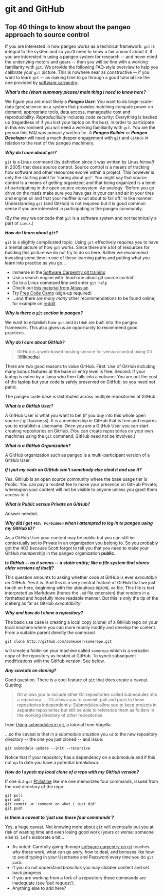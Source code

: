 # git and GitHub 

## Top 40 things to know about the pangeo approach to source control

If you are interested in how pangeo *works* as a technical framework: `git` is integral to the system
and so you'll need to know a fair amount about it. If you are interested in using a pangeo system for
research -- and never mind the underlying motors and gears -- then you will be fine with a working 
familiarity with `git`. We provide the following FAQ-style overview to help you calibrate your `git` picture.
This is nowhere near as constructive -- if you want to learn `git` -- as making time to go through a good
tutorial like the one provided by [software carpentry](https://swcarpentry.github.io/git-novice/).

***What's the (short summary please) main thing I need to know here?***

We figure you are most likely a ***Pangeo User***: You want to do large-scale-data (geo)science on a 
system that provides matching compute power on demand, appropriate tools, data access, manageable cost
and reproducibility. *Reproducibility* includes *code security*: Everything is backed up (regardless of
if you lost your laptop on the bus). In order to participate in this environment you will need a working 
familiarity with `git`. You are the person this FAQ was primarily written for. A ***Pangeo Builder*** or 
***Pangeo Developer*** will need a much deeper engagement with `git` and `GitHub` in relation to the rest 
of the pangeo machinery.


***Why do I care about `git`?***

`git` is a Linux command (by definition since it was written by Linus *himself* in 2005) that does source control. 
Source control is a means of tracking how software and other resources evolve within a project. This however is only
the starting point for 'caring about `git`'. You might say that source control is a means of getting organized; and
that being organized is a tenet of participating in the open source ecosystem. An analogy: 
'Before you go drive on the roads make sure you have gas in your car and air in your tires and engine oil and that 
your muffler is not about to fall off.' In like manner: Understanding `git` (and GitHub) is not required but it 
is good common sense if you are interested in participating in the pangeo community.

(By the way we concede that `git` is a software system and *not* technically a part of `Linux`.)

***How do I learn about `git`?***

`git` is a slightly complicated topic: Using `git` effectively requires you to have a mental picture of how 
`git` works. Since there are a lot of resources for building this picture we do not try to do so here. Rather 
we recommend investing some time in one of these learning paths and putting what you learn into practice as you go... 

- Immerse in the [Software Carpentry git training](https://swcarpentry.github.io/git-novice/)
- Use a search engine with 'teach me about git source control'
- Go to a Linux command line and enter `git help`
- Check out [this material from Atlassian](https://www.atlassian.com/git/tutorials/what-is-git)
- Try [Free Code Camp](http://freecodecamp.org) (sign-up required)
- ...and there are *many many* other recommendations to be found online; for example on 
[reddit](https://www.reddit.com/r/learnprogramming/comments/66u0v7/what_is_the_best_tutorial_to_learn_both_gitgithub/)

***Why is there a `git` section in pangeo?***

We want to establish how `git` and `GitHub` are built into the pangeo framework. This also gives us
an opportunity to recommend good practices. 



***Why do I care about GitHub?***

> GitHub is a web-based hosting service for version control using Git ([Wikipedia](https://en.wikipedia.org/wiki/GitHub))

There are two good reasons to value GitHub. First: Use of GitHub including many bonus features
at the base or entry level is free. Second: If your laptop is eaten by a llama who then falls 
into a volcano: You are out the cost of the laptop but your code is safely preserved on GitHub; 
so you need not panic.

The pangeo code base is distributed across multiple repositories at GitHub. 

***What is a GitHub User?***

A GitHub User is what you want to be! (if you buy into this whole open source / git business). It is a membership
in GitHub that is free and requires you to establish a Username. Once you are a GitHub User you can start creating 
repositories on GitHub. (You can create repositories on your own machines using the `git` command; GitHub need not be involved.)


***What is a GitHub Organization?***

A GitHub organization such as pangeo is a multi-participant version of a GitHub User.  


***If I put my code on GitHub can't somebody else steal it and use it?***

Yes. GitHub is an open source community where the base usage tier is Public. You can pay a modest fee to make your
presence on GitHub Private; whereupon your content will not be visible to anyone unless you grant them access to it.


***What is Public versus Private on GitHub?***

Answer needed.


***Why did I get `403: Forbidden` when I attempted to log in to pangeo using my GitHub ID?***

As a GitHub User your content may be public but you can still be contextually set to Private
in an organization you belong to. So you probably got the 403 because Scott forgot to tell you that 
you need to make your GitHub *membership* in the pangeo organization **public**. 


***Is GitHub -- as it seems -- a static entity; like a file system that stores older versions of itself?***

This question amounts to asking whether code at GitHub is ever *executable on GitHub*. Yes it is. And this 
is a very central feature of GitHub that we just touch on here, beginning with the ubiquitous `README.md` 
file. This file is text interpreted as Markdown (hence the `.md` file extension) that renders in a
formatted and hopefully more readable manner. But this is only the tip of the iceberg as far as 
GitHub *executability*. 


***Why and how do I clone a repository?***

The basic use case is creating a local copy (clone) of a GitHub repo on your local machine where you can
more readily modify and develop the content. From a suitable parent directly the command 

```
git clone http://github.com/someuser/somerepo.git
``` 

will create a folder on your machine called `somerepo` which is a verbatim copy of the repository as hosted at 
GitHub. To synch subsequent modifications with the GitHub version: See below. 


***Any caveats on cloning?***

Good question. There is a cool feature of `git` that does create a caveat. Quoting: 

> Git allows you to include other Git repositories called submodules into a repository. ... Git allows 
you to commit, pull and push to these repositories independently. Submodules allow you to keep projects 
in separate repositories but still be able to reference them as folders in the working directory of 
other repositories.

from 
[Using submodules in git](https://www.vogella.com/tutorials/GitSubmodules/article.html),
a tutorial from Vogella

...so the caveat is that in a submodule situation you `cd` to the new repository directory -- the one
you just cloned -- and issue:

```
git submodule update --init --recursive
```

Notice that if your repository has a dependency on a submodule and
if this not up to date you have a potential breakdown. 

***How do I synch my local clone of a repo with my GitHub version?***

If one is a `git` [Philistine](https://en.wikipedia.org/wiki/Philistinism) like me
one memorizes four commands, issued from the root directory of the repo:


```
git pull
git add .
git commit -m 'comment on what i just did'
git push
```

***Is there a caveat to 'just use these four commands'?***

Yes, a huge caveat. Not knowing more about `git` will eventually put you at risk of wasting time and 
even losing good work (yours or worse: someone else's). Let's elaborate a bit...

- As noted: Carefully going through [software carpentry on git](https://swcarpentry.github.io/git-novice/)
teaches *why* these work, what can go awry, how to deal, and bonuses like how to avoid typing in your 
Username and Password every time you do `git push`.
- If you do not understand *branches* you may clobber content and set back progress
- If you are working from a fork of a repository these commands are inadequate (see 'pull request').
- Anything else to add here?

